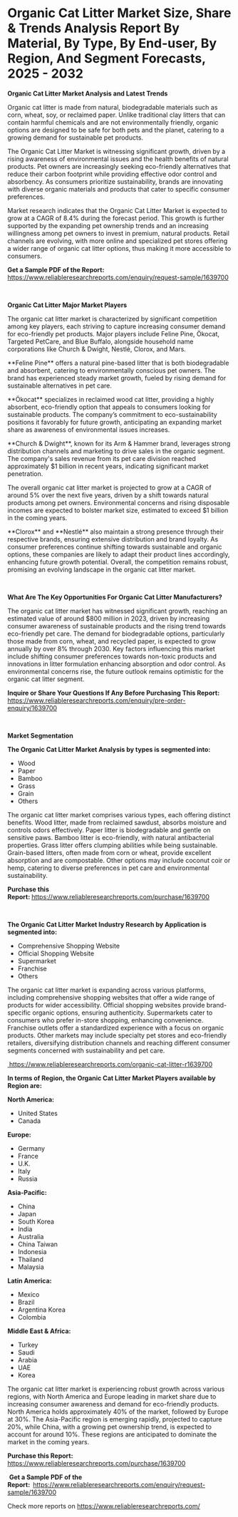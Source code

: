 <p><h1>Organic Cat Litter Market Size, Share & Trends Analysis Report By Material, By Type, By End-user, By Region, And Segment Forecasts, 2025 - 2032</h1></p><p><strong>Organic Cat Litter Market Analysis and Latest Trends</strong></p>
<p><p>Organic cat litter is made from natural, biodegradable materials such as corn, wheat, soy, or reclaimed paper. Unlike traditional clay litters that can contain harmful chemicals and are not environmentally friendly, organic options are designed to be safe for both pets and the planet, catering to a growing demand for sustainable pet products. </p><p>The Organic Cat Litter Market is witnessing significant growth, driven by a rising awareness of environmental issues and the health benefits of natural products. Pet owners are increasingly seeking eco-friendly alternatives that reduce their carbon footprint while providing effective odor control and absorbency. As consumers prioritize sustainability, brands are innovating with diverse organic materials and products that cater to specific consumer preferences.</p><p>Market research indicates that the Organic Cat Litter Market is expected to grow at a CAGR of 8.4% during the forecast period. This growth is further supported by the expanding pet ownership trends and an increasing willingness among pet owners to invest in premium, natural products. Retail channels are evolving, with more online and specialized pet stores offering a wider range of organic cat litter options, thus making it more accessible to consumers.</p></p>
<p><strong>Get a Sample PDF of the Report:&nbsp;</strong> <a href="https://www.reliableresearchreports.com/enquiry/request-sample/1639700?utm_campaign=2203&utm_medium=2&utm_source=Github&utm_content=ia&utm_term=08022025&utm_id=organic-cat-litter">https://www.reliableresearchreports.com/enquiry/request-sample/1639700</a></p>
<p>&nbsp;</p>
<p><strong>Organic Cat Litter Major Market Players</strong></p>
<p><p>The organic cat litter market is characterized by significant competition among key players, each striving to capture increasing consumer demand for eco-friendly pet products. Major players include Feline Pine, Ökocat, Targeted PetCare, and Blue Buffalo, alongside household name corporations like Church & Dwight, Nestlé, Clorox, and Mars.</p><p>**Feline Pine** offers a natural pine-based litter that is both biodegradable and absorbent, catering to environmentally conscious pet owners. The brand has experienced steady market growth, fueled by rising demand for sustainable alternatives in pet care.</p><p>**Ökocat** specializes in reclaimed wood cat litter, providing a highly absorbent, eco-friendly option that appeals to consumers looking for sustainable products. The company’s commitment to eco-sustainability positions it favorably for future growth, anticipating an expanding market share as awareness of environmental issues increases.</p><p>**Church & Dwight**, known for its Arm & Hammer brand, leverages strong distribution channels and marketing to drive sales in the organic segment. The company's sales revenue from its pet care division reached approximately $1 billion in recent years, indicating significant market penetration.</p><p>The overall organic cat litter market is projected to grow at a CAGR of around 5% over the next five years, driven by a shift towards natural products among pet owners. Environmental concerns and rising disposable incomes are expected to bolster market size, estimated to exceed $1 billion in the coming years.</p><p>**Clorox** and **Nestlé** also maintain a strong presence through their respective brands, ensuring extensive distribution and brand loyalty. As consumer preferences continue shifting towards sustainable and organic options, these companies are likely to adapt their product lines accordingly, enhancing future growth potential. Overall, the competition remains robust, promising an evolving landscape in the organic cat litter market.</p></p>
<p>&nbsp;</p>
<p><strong>What Are The Key Opportunities For Organic Cat Litter Manufacturers?</strong></p>
<p><p>The organic cat litter market has witnessed significant growth, reaching an estimated value of around $800 million in 2023, driven by increasing consumer awareness of sustainable products and the rising trend towards eco-friendly pet care. The demand for biodegradable options, particularly those made from corn, wheat, and recycled paper, is expected to grow annually by over 8% through 2030. Key factors influencing this market include shifting consumer preferences towards non-toxic products and innovations in litter formulation enhancing absorption and odor control. As environmental concerns rise, the future outlook remains optimistic for the organic cat litter segment.</p></p>
<p><strong>Inquire or Share Your Questions If Any Before Purchasing This Report:</strong> <a href="https://www.reliableresearchreports.com/enquiry/pre-order-enquiry/1639700?utm_campaign=2203&utm_medium=2&utm_source=Github&utm_content=ia&utm_term=08022025&utm_id=organic-cat-litter">https://www.reliableresearchreports.com/enquiry/pre-order-enquiry/1639700</a></p>
<p>&nbsp;</p>
<p><strong>Market Segmentation</strong></p>
<p><strong>The Organic Cat Litter Market Analysis by types is segmented into:</strong></p>
<p><ul><li>Wood</li><li>Paper</li><li>Bamboo</li><li>Grass</li><li>Grain</li><li>Others</li></ul></p>
<p><p>The organic cat litter market comprises various types, each offering distinct benefits. Wood litter, made from reclaimed sawdust, absorbs moisture and controls odors effectively. Paper litter is biodegradable and gentle on sensitive paws. Bamboo litter is eco-friendly, with natural antibacterial properties. Grass litter offers clumping abilities while being sustainable. Grain-based litters, often made from corn or wheat, provide excellent absorption and are compostable. Other options may include coconut coir or hemp, catering to diverse preferences in pet care and environmental sustainability.</p></p>
<p><strong>Purchase this Report:&nbsp;</strong><a href="https://www.reliableresearchreports.com/purchase/1639700?utm_campaign=2203&utm_medium=2&utm_source=Github&utm_content=ia&utm_term=08022025&utm_id=organic-cat-litter">https://www.reliableresearchreports.com/purchase/1639700</a></p>
<p>&nbsp;</p>
<p><strong>The Organic Cat Litter Market Industry Research by Application is segmented into:</strong></p>
<p><ul><li>Comprehensive Shopping Website</li><li>Official Shopping Website</li><li>Supermarket</li><li>Franchise</li><li>Others</li></ul></p>
<p><p>The organic cat litter market is expanding across various platforms, including comprehensive shopping websites that offer a wide range of products for wider accessibility. Official shopping websites provide brand-specific organic options, ensuring authenticity. Supermarkets cater to consumers who prefer in-store shopping, enhancing convenience. Franchise outlets offer a standardized experience with a focus on organic products. Other markets may include specialty pet stores and eco-friendly retailers, diversifying distribution channels and reaching different consumer segments concerned with sustainability and pet care.</p></p>
<p><a href="https://www.reliableresearchreports.com/organic-cat-litter-r1639700?utm_campaign=2203&utm_medium=2&utm_source=Github&utm_content=ia&utm_term=08022025&utm_id=organic-cat-litter">&nbsp;https://www.reliableresearchreports.com/organic-cat-litter-r1639700</a></p>
<p><strong>In terms of Region, the Organic Cat Litter Market Players available by Region are:</strong></p>
<p>
    <p> <strong> North America: </strong>
        <ul>
            <li>United States</li>
            <li>Canada</li>
        </ul>
        </p> 
    <p> <strong> Europe: </strong>
        <ul>
            <li>Germany</li>
            <li>France</li>
            <li>U.K.</li>
            <li>Italy</li>
            <li>Russia</li>
        </ul>
        </p> 
    <p> <strong> Asia-Pacific: </strong>
        <ul>
            <li>China</li>
            <li>Japan</li>
            <li>South Korea</li>
            <li>India</li>
            <li>Australia</li>
            <li>China Taiwan</li>
            <li>Indonesia</li>
            <li>Thailand</li>
            <li>Malaysia</li>
        </ul>
        </p> 
    <p> <strong> Latin America: </strong>
        <ul>
            <li>Mexico</li>
            <li>Brazil</li>
            <li>Argentina Korea</li>
            <li>Colombia</li>
        </ul>
        </p> 
    <p> <strong> Middle East & Africa: </strong>
        <ul>
            <li>Turkey</li>
            <li>Saudi</li>
            <li>Arabia</li>
            <li>UAE</li>
            <li>Korea</li>
        </ul>
    </p>
    </p>
<p><p>The organic cat litter market is experiencing robust growth across various regions, with North America and Europe leading in market share due to increasing consumer awareness and demand for eco-friendly products. North America holds approximately 40% of the market, followed by Europe at 30%. The Asia-Pacific region is emerging rapidly, projected to capture 20%, while China, with a growing pet ownership trend, is expected to account for around 10%. These regions are anticipated to dominate the market in the coming years.</p></p>
<p><strong>Purchase this Report: </strong><a href="https://www.reliableresearchreports.com/purchase/1639700?utm_campaign=2203&utm_medium=2&utm_source=Github&utm_content=ia&utm_term=08022025&utm_id=organic-cat-litter">https://www.reliableresearchreports.com/purchase/1639700</a></p>
<p>&nbsp;<strong>Get a Sample PDF of the Report:&nbsp;&nbsp;</strong><a href="https://www.reliableresearchreports.com/enquiry/request-sample/1639700?utm_campaign=2203&utm_medium=2&utm_source=Github&utm_content=ia&utm_term=08022025&utm_id=organic-cat-litter">https://www.reliableresearchreports.com/enquiry/request-sample/1639700</a></p>
<p><strong></strong></p>
<p>Check more reports on <a href="https://www.reliableresearchreports.com/?utm_campaign=2203&utm_medium=2&utm_source=Github&utm_content=ia&utm_term=08022025&utm_id=organic-cat-litter">https://www.reliableresearchreports.com/</a></p>